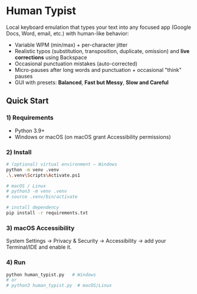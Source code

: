 
# Human Typist

Local keyboard emulation that types your text into any focused app (Google Docs, Word, email, etc.) with human-like behavior:
- Variable WPM (min/max) + per-character jitter
- Realistic typos (substitution, transposition, duplicate, omission) and **live corrections** using Backspace
- Occasional punctuation mistakes (auto-corrected)
- Micro-pauses after long words and punctuation + occasional "think" pauses
- GUI with presets: **Balanced**, **Fast but Messy**, **Slow and Careful**

## Quick Start

### 1) Requirements
- Python 3.9+
- Windows or macOS (on macOS grant Accessibility permissions)

### 2) Install
```bash
# (optional) virtual environment — Windows
python -m venv .venv
.\.venv\Scripts\Activate.ps1

# macOS / Linux
# python3 -m venv .venv
# source .venv/bin/activate

# install dependency
pip install -r requirements.txt
```

### 3) macOS Accessibility
System Settings → Privacy & Security → Accessibility → add your Terminal/IDE and enable it.

### 4) Run
```bash
python human_typist.py   # Windows
# or
# python3 human_typist.py  # macOS/Linux
```
